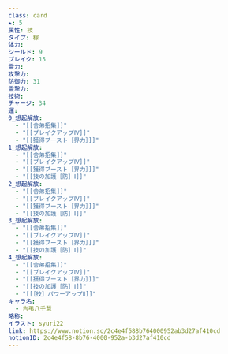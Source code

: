 ```yaml
---
class: card
★: 5
属性: 技
タイプ: 稼
体力: 
シールド: 9
ブレイク: 15
霊力: 
攻撃力: 
防御力: 31
霊撃力: 
技術: 
チャージ: 34
運: 
0_想起解放:
  - "[[舎弟招集]]"
  - "[[ブレイクアップⅣ]]"
  - "[[獲得ブースト［界力］]]"
1_想起解放:
  - "[[舎弟招集]]"
  - "[[ブレイクアップⅣ]]"
  - "[[獲得ブースト［界力］]]"
  - "[[技の加護［防］Ⅰ]]"
2_想起解放:
  - "[[舎弟招集]]"
  - "[[ブレイクアップⅣ]]"
  - "[[獲得ブースト［界力］]]"
  - "[[技の加護［防］Ⅰ]]"
3_想起解放:
  - "[[舎弟招集]]"
  - "[[ブレイクアップⅣ]]"
  - "[[獲得ブースト［界力］]]"
  - "[[技の加護［防］Ⅰ]]"
4_想起解放:
  - "[[舎弟招集]]"
  - "[[ブレイクアップⅣ]]"
  - "[[獲得ブースト［界力］]]"
  - "[[技の加護［防］Ⅰ]]"
  - "[[［技］パワーアップⅡ]]"
キャラ名:
  - 吉弔八千慧
略称: 
イラスト: syuri22
link: https://www.notion.so/2c4e4f588b764000952ab3d27af410cd
notionID: 2c4e4f58-8b76-4000-952a-b3d27af410cd
---
```

